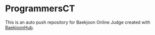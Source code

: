 # ProgrammersCT
This is an auto push repository for Baekjoon Online Judge created with [BaekjoonHub](https://github.com/BaekjoonHub/BaekjoonHub).
